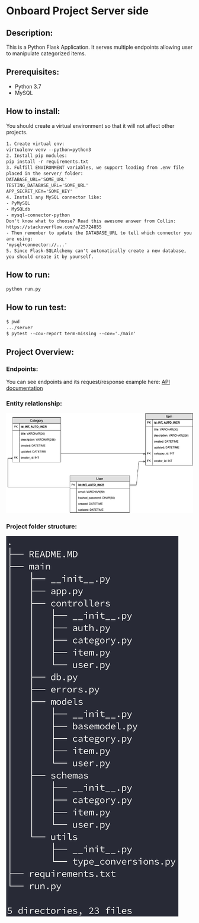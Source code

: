 # Onboard Project Server side
## Description:
This is a Python Flask Application. It serves multiple endpoints allowing user to manipulate categorized items.

## Prerequisites:
- Python 3.7
- MySQL

## How to install:
You should create a virtual environment so that it will not affect other projects.
``` 
1. Create virtual env: 
virtualenv venv --python=python3
2. Install pip modules:
pip install -r requirements.txt
3. Fulfill ENVIRONMENT variables, we support loading from .env file placed in the server/ folder:
DATABASE_URL='SOME_URL'
TESTING_DATABASE_URL='SOME_URL'
APP_SECRET_KEY='SOME_KEY'
4. Install any MySQL connector like:
- PyMySQL
- MySQLdb
- mysql-connector-python
Don't know what to choose? Read this awesome answer from Collin: https://stackoverflow.com/a/25724855
- Then remember to update the DATABASE_URL to tell which connector you are using:
'mysql+connector://...'
5. Since Flask-SQLAlchemy can't automatically create a new database, you should create it by yourself.
```
## How to run:
``` 
python run.py
```
## How to run test:
```
$ pwd
.../server
$ pytest --cov-report term-missing --cov='./main'
```
## Project Overview:
### Endpoints:
You can see endpoints and its request/response example here:
[API documentation](https://documenter.getpostman.com/view/6660523/SVtVVoQ3?version=latest)

### Entity relationship:
![Entity-R](../Markdown/Onboard_EntityRelation.png)

### Project folder structure:
![Folder-Structure](../Markdown/ServerStructure2.png)


